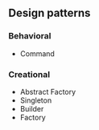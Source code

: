## Design patterns
### Behavioral

* Command

### Creational
* Abstract Factory
* Singleton
* Builder
* Factory